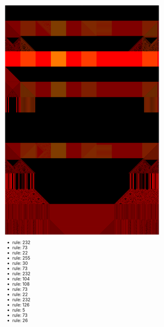 ![photo](./output.png) 
 * rule: 232
* rule: 73
* rule: 22
* rule: 255
* rule: 30
* rule: 73
* rule: 232
* rule: 104
* rule: 108
* rule: 73
* rule: 22
* rule: 232
* rule: 126
* rule: 5
* rule: 73
* rule: 26
